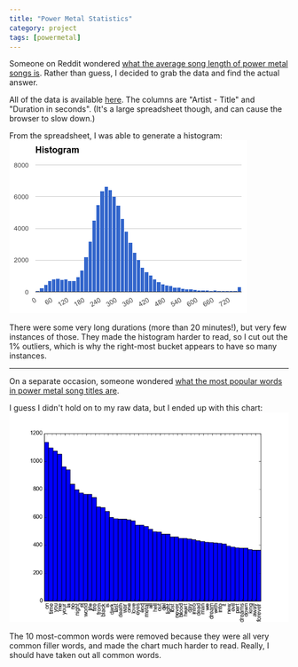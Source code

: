 ```yaml
---
title: "Power Metal Statistics"
category: project
tags: [powermetal]
---
```


Someone on Reddit wondered [what the average song length of power metal songs is](https://www.reddit.com/r/PowerMetal/comments/446c8x/what_do_you_think_is_the_average_song_length_of/). Rather than guess, I decided to grab the data and find the actual answer.

All of the data is available [here](https://docs.google.com/spreadsheets/d/1po0rnTS7BweVDsTYkPYnlRBAI57HqdvVcTaIyNjaBFk/edit?usp=sharing). The columns are "Artist - Title" and "Duration in seconds". (It's a large spreadsheet though, and can cause the browser to slow down.)

From the spreadsheet, I was able to generate a histogram: ![Song length histogram](/images/powermetal-song-length.png)

There were some very long durations (more than 20 minutes!), but very few instances of those. They made the histogram harder to read, so I cut out the 1% outliers, which is why the right-most bucket appears to have so many instances.

---

On a separate occasion, someone wondered [what the most popular words in power metal song titles are](https://www.reddit.com/r/PowerMetal/comments/3047vt/the_most_popular_words_in_power_metal_songs_title/).

I guess I didn't hold on to my raw data, but I ended up with this chart: ![Power metal song title words](/images/powermetal-song-titles.png)

The 10 most-common words were removed because they were all very common filler words, and made the chart much harder to read. Really, I should have taken out all common words.
